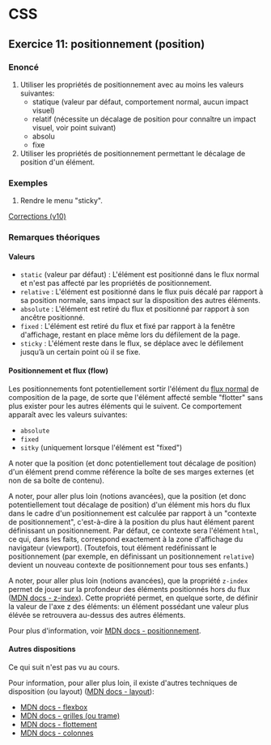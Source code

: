 # CSS

## Exercice 11: positionnement (position)

### Enoncé

1. Utiliser les propriétés de positionnement avec au moins les valeurs suivantes:
   - statique (valeur par défaut, comportement normal, aucun impact visuel)
   - relatif (nécessite un décalage de position pour connaître un impact visuel, voir point suivant)
   - absolu
   - fixe
2. Utiliser les propriétés de positionnement permettant le décalage de position d'un élément.

### Exemples

 1. Rendre le menu "sticky".

[Corrections (v10)](./corrections)

### Remarques théoriques

#### Valeurs

 - `static` (valeur par défaut) : L'élément est positionné dans le flux normal et n'est pas affecté par les propriétés de positionnement.
 - `relative` : L'élément est positionné dans le flux puis décalé par rapport à sa position normale, sans impact sur la disposition des autres éléments.
 - `absolute` : L'élément est retiré du flux et positionné par rapport à son ancêtre positionné.
 - `fixed` : L'élément est retiré du flux et fixé par rapport à la fenêtre d'affichage, restant en place même lors du défilement de la page.
 - `sticky` : L'élément reste dans le flux, se déplace avec le défilement jusqu’à un certain point où il se fixe.

#### Positionnement et flux (flow)

Les positionnements font potentiellement sortir l'élément du [flux normal](https://developer.mozilla.org/fr/docs/Learn/CSS/CSS_layout/Normal_Flow) de composition de la page, de sorte que l'élément affecté semble "flotter" sans plus exister pour les autres éléments qui le suivent. Ce comportement apparaît avec les valeurs suivantes:
 - `absolute`
 - `fixed`
 - `sitky` (uniquement lorsque l'élément est "fixed")


A noter que la position (et donc potentiellement tout décalage de position) d'un élément prend comme référence la boîte de ses marges externes (et non de sa boîte de contenu).

A noter, pour aller plus loin (notions avancées), que la position (et donc potentiellement tout décalage de position) d'un élément mis hors du flux dans le cadre d'un positionnement est calculée par rapport à un "contexte de positionnement", c'est-à-dire à la position du plus haut élément parent définissant un positionnement. Par défaut, ce contexte sera l'élément `html`, ce qui, dans les faits, correspond exactement à la zone d'affichage du navigateur (viewport). (Toutefois, tout élément redéfinissant le positionnement (par exemple, en définissant un positionnement `relative`) devient un nouveau contexte de positionnement pour tous ses enfants.) 

A noter, pour aller plus loin (notions avancées), que la propriété `z-index` permet de jouer sur la profondeur des éléments positionnés hors du flux ([MDN docs - z-index](https://developer.mozilla.org/fr/docs/Web/CSS/z-index)). Cette propriété permet, en quelque sorte, de définir la valeur de l'axe z des éléments: un élément possédant une valeur plus élévée se retrouvera au-dessus des autres éléments. 

Pour plus d'information, voir [MDN docs - positionnement](https://developer.mozilla.org/fr/docs/Learn/CSS/CSS_layout/Positioning).

#### Autres dispositions

Ce qui suit n'est pas vu au cours.

Pour information, pour aller plus loin, il existe d'autres techniques de disposition (ou layout) ([MDN docs - layout](https://developer.mozilla.org/fr/docs/Learn/CSS/CSS_layout/Introduction)):

 - [MDN docs - flexbox](https://developer.mozilla.org/fr/docs/Web/CSS/CSS_Flexible_Box_Layout/Basic_Concepts_of_Flexbox)
 - [MDN docs - grilles (ou trame)](https://developer.mozilla.org/fr/docs/Web/CSS/grid)
 - [MDN docs - flottement](https://developer.mozilla.org/fr/docs/Web/CSS/CSS_Flow_Layout)
 - [MDN docs - colonnes](https://developer.mozilla.org/fr/docs/Learn/CSS/CSS_layout/Multiple-column_Layout)
